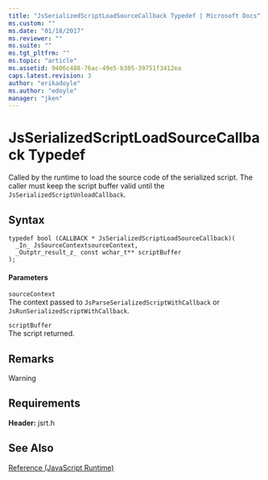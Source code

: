 ```yaml
---
title: "JsSerializedScriptLoadSourceCallback Typedef | Microsoft Docs"
ms.custom: ""
ms.date: "01/18/2017"
ms.reviewer: ""
ms.suite: ""
ms.tgt_pltfrm: ""
ms.topic: "article"
ms.assetid: 9406c488-76ac-49e5-b305-39751f3412ea
caps.latest.revision: 3
author: "erikadoyle"
ms.author: "edoyle"
manager: "jken"
---
```

# JsSerializedScriptLoadSourceCallback Typedef
Called by the runtime to load the source code of the serialized script.     The caller must keep the script buffer valid until the `JsSerializedScriptUnloadCallback`.  
  
## Syntax  
  
```  
typedef bool (CALLBACK * JsSerializedScriptLoadSourceCallback)(  
  _In_ JsSourceContextsourceContext,  
  _Outptr_result_z_ const wchar_t** scriptBuffer  
);  
```  
  
#### Parameters  
 `sourceContext`  
 The context passed to `JsParseSerializedScriptWithCallback` or `JsRunSerializedScriptWithCallback`.  
  
 `scriptBuffer`  
 The script returned.  
  
## Remarks  
  
> [!WARNING]
## Requirements  
 **Header:** jsrt.h  
  
## See Also  
 [Reference (JavaScript Runtime)](../chakra-hosting/reference-javascript-runtime.md)